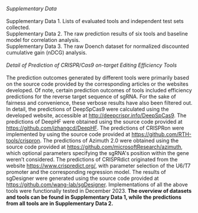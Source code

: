 *Supplementary Data*\
\
Supplementary Data 1. Lists of evaluated tools and independent test sets collected.\
Supplementary Data 2. The raw prediction results of six tools and baseline model for correlation analysis. \
Supplementary Data 3. The raw Doench dataset for normalized discounted cumulative gain (nDCG) analysis.\
\
*Detail of Prediction of CRISPR/Cas9 on-target Editing Efficiency Tools* \
\
The prediction outcomes generated by different tools were primarily based on the source code provided by the corresponding articles or the websites developed. Of note, certain prediction outcomes
of tools included efficiency predictions for the reverse target sequence of sgRNA. For the sake of fairness and convenience, these verbose results have also been filtered out. In detail, the
predictions of DeepSpCas9 were calculated using the developed website, accessible at http://deepcrispr.info/DeepSpCas9. The predictions of DeepHF were obtained using the source code provided at https://github.com/izhangcd/DeepHF. The predictions of CRISPRon were implemented by using the source code provided at https://github.com/RTH-tools/crispron. The predictions of Azimuth 2.0 were
obtained using the source code provided at https://github.com/microsoftResearch/azimuth, which optional parameters specifying the sgRNA's position within the gene weren’t considered. The predictions of CRISPRdict originated from the website https://www.crispredict.org/, with parameter selection of the U6/T7 promoter and the corresponding regression model. The results of sgDesigner were generated using the source code provided at https://github.com/wang-lab/sgDesigner. Implementations of all the above tools were functionally tested in December 2023. **The overview of datasets and tools can be found in Supplementary Data 1, while the predictions from all tools are in Supplementary Data 2.**


